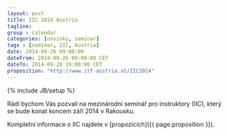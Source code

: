 ```yaml
---
layout: post
title: IIC 2014 Austria
tagline: 
group : calendar
categories: [novinky, seminar]
tags : [seminar, IIC, Austria]
date: 2014-09-26 09:00:00
dateFrom: 2014-09-26 09:00:00 CET
dateTo: 2014-09-28 19:00:00 CET
proposition: "http://www.itf-austria.at/IIC2014"
---
```

{% include JB/setup %}

Rádi bychom Vás pozvali na mezinárodní seminář pro instruktory (IIC), který se bude konat koncem září 2014 v Rakousku.

Kompletní informace o IIC najdete v [propozicích]({{ page.proposition }}).
